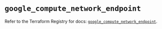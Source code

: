 # `google_compute_network_endpoint`

Refer to the Terraform Registry for docs: [`google_compute_network_endpoint`](https://registry.terraform.io/providers/hashicorp/google/6.31.0/docs/resources/compute_network_endpoint).
